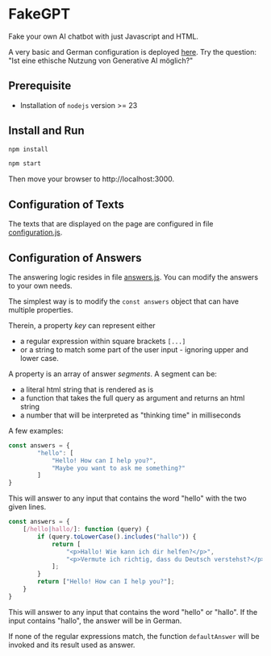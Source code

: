 # FakeGPT

Fake your own AI chatbot with just Javascript and HTML. 

A very basic and German configuration is deployed [here](https://fakegpt.johanneslink.net/).
Try the question: "Ist eine ethische Nutzung von Generative AI möglich?"


## Prerequisite

- Installation of `nodejs` version >= 23

## Install and Run

```bash
npm install
```

```bash
npm start
```

Then move your browser to  http://localhost:3000.


## Configuration of Texts

The texts that are displayed on the page are configured in 
file [configuration.js](`public/configuration.js`).


## Configuration of Answers

The answering logic resides in
file [answers.js](`./public/answers.js`). You can modify the answers to your own needs.

The simplest way is to modify the `const answers` object that can have multiple properties.

Therein, a property _key_ can represent either 
- a regular expression within square brackets `[...]` 
- or a string to match some part of the user input - ignoring upper and lower case.

A property is an array of answer _segments_. A segment can be:
- a literal html string that is rendered as is
- a function that takes the full query as argument and returns an html string
- a number that will be interpreted as "thinking time" in milliseconds

A few examples:

```javascript
const answers = {
        "hello": [
            "Hello! How can I help you?",
            "Maybe you want to ask me something?"
        ]
}
```

This will answer to any input that contains the word "hello" with the two given lines.

```javascript
const answers = {
    [/hello|hallo/]: function (query) {
        if (query.toLowerCase().includes("hallo")) {
            return [
                "<p>Hallo! Wie kann ich dir helfen?</p>",
                "<p>Vermute ich richtig, dass du Deutsch verstehst?</p>"
            ];
        }
        return ["Hello! How can I help you?"];
    }
}
```

This will answer to any input that contains the word "hello" or "hallo". 
If the input contains "hallo", the answer will be in German.

If none of the regular expressions match, the function `defaultAnswer` will be invoked
and its result used as answer.

